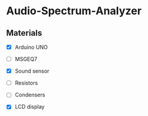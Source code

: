 # Audio-Spectrum-Analyzer

## Materials

* [X] Arduino UNO
* [ ] MSGEQ7
* [X] Sound sensor
* [ ] Resistors
* [ ] Condensers
* [X] LCD display

